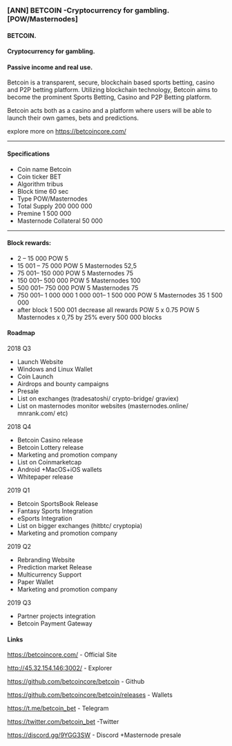 ### [ANN] BETCOIN -Cryptocurrency for gambling. [POW/Masternodes] 

#### BETCOIN.
                                                                               
#### Cryptocurrency for gambling.

#### Passive income and real use.

Betcoin is a transparent, secure, blockchain based sports betting, casino and P2P betting platform. 
Utilizing blockchain technology, Betcoin aims to become the prominent Sports Betting, Casino and P2P Betting platform.

Betcoin acts both as a casino and a platform where users will be able to launch their own games, bets and predictions.

explore more on https://betcoincore.com/

-----------------------------------------------------------------------------------------------------------

#### Specifications


- Coin name Betcoin 
- Coin ticker BET 
- Algorithm tribus 
- Block time 60 sec 
- Type    POW/Masternodes 
- Total Supply 200 000 000 
- Premine    1 500 000 
- Masternode Collateral 50 000 

--------------------------------------------


#### Block rewards:


- 2 – 15 000  POW 5 
- 15 001 – 75 000  POW 5 Masternodes 52,5 
- 75 001– 150 000 POW 5 Masternodes 75 
- 150 001– 500 000  POW 5 Masternodes 100 
- 500 001– 750 000 POW 5 Masternodes 75 
- 750 001– 1 000 000  1 000 001– 1 500 000 
POW 5 Masternodes 35 1 500 000 
- after block 1 500 001 decrease all rewards POW 5 x 0.75 POW 5 Masternodes х 0,75 
by 25% every 500 000 blocks   

#### Roadmap

2018 Q3

  - Launch Website
  - Windows and Linux Wallet
  - Coin Launch
  - Airdrops and bounty campaigns
  - Presale
  - List on exchanges (tradesatoshi/ 
    crypto-bridge/ graviex)
  - List on masternodes monitor websites 
    (masternodes.online/ mnrank.com/ etc)

2018 Q4

  - Betcoin Casino release
  - Betcoin Lottery release
  - Marketing and promotion company
  - List on Coinmarketcap
  - Android +MacOS+iOS wallets
  - Whitepaper release

2019 Q1

  - Betcoin SportsBook Release
  - Fantasy Sports Integration
  - eSports Integration
  - List on bigger exchanges (hitbtc/ 
    cryptopia)
  - Marketing and promotion company

2019 Q2

  - Rebranding Website
  - Prediction market Release
  - Multicurrency Support
  - Paper Wallet
  - Marketing and promotion company

2019 Q3

  - Partner projects integration
  - Betcoin Payment Gateway

#### Links
https://betcoincore.com/  - Official Site

http://45.32.154.146:3002/  - Explorer

https://github.com/betcoincore/betcoin  - Github

https://github.com/betcoincore/betcoin/releases  - Wallets

https://t.me/betcoin_bet  - Telegram

https://twitter.com/betcoin_bet  -Twitter

https://discord.gg/9YGG3SW  -  Discord +Masternode presale